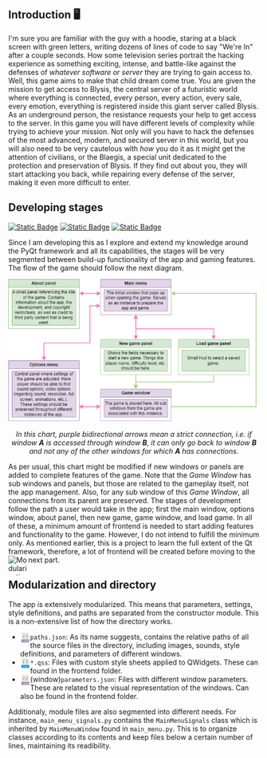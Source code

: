 ## Introduction 🖥️
I'm sure you are familiar with the guy with a hoodie, staring at a black screen with green letters, writing dozens of lines of code to say "We're In" after a couple seconds. How some television series portrait the hacking experience as something exciting, intense, and battle-like against the defenses of *whatever software or server* they are trying to gain access to.
Well, this game aims to make that child dream come true. You are given the mission to get access to Blysis, the central server of a futuristic world where everything is connected, every person, every action, every sale, every emotion, everything is registered inside this giant server called Blysis. As an underground person, the resistance requests your help to get access to the server. In this game you will have different levels of complexity while trying to achieve your mission. Not only will you have to hack the defenses of the most advanced, modern, and secured server in this world, but you will also need to be very cautelous with *how* you do it as it might get the attention of civilians, or the Blaegis, a special unit dedicated to the protection and preservation of Blysis. If they find out about you, they will start attacking you back, while repairing every defense of the server, making it even more difficult to enter.

## Developing stages
[![Static Badge](https://img.shields.io/badge/Py-Qt6-brightgreen?labelColor=blue)](https://pypi.org/project/PyQt6/)
[![Static Badge](https://img.shields.io/badge/PEP8-darkblue?logo=python&logoColor=white)](https://pep8.org/)
[![Static Badge](https://img.shields.io/badge/Qt-Documentation-darkblue?labelColor=brightgreen)](https://doc.qt.io/qtforpython-6/)


Since I am developing this as I explore and extend my knowledge around the PyQt framework and all its capabilities, the stages will be very segmented between build-up functionality of the app and gaming features. The flow of the game should follow the next diagram.

<div align="center">
    <img src="other/window_flow.png" alt="Window Flow Chart" />
    <p><em>In this chart, purple bidirectional arrows mean a strict connection, i.e. if window <b>A</b> is accessed through window <b>B</b>, it can only go back to window <b>B</b> and not any of the other windows for which <b>A</b> has connections.</em></p>
</div>
As per usual, this chart might be modified if new windows or panels are added to complete features of the game. Note that the <i>Game Window</i> has sub windows and panels, but those are related to the gameplay itself, not the app management. Also, for any sub window of this <i>Game Window</i>, all connections from its parent are preserved.
The stages of development follow the path a user would take in the app; first the main window, options window, about panel, then new game, game window, and load game. In all of these, a minimum amount of frontend is needed to start adding features and functionality to the game. However, I do not intend to fulfill the minimum only. As mentioned earlier, this is a project to learn the full extent of the Qt framework, therefore, a lot of frontend will be created before moving to the next part.


<img align="left" width="40" height="40" src="https://pypi.org/static/images/logo-small.2a411bc6.svg" alt="Modularization concept">

## Modularization and directory

The app is extensively modularized. This means that parameters, settings, style definitions, and paths are separated from the constructor module. This is a non-extensive list of how the directory works.
* <img align="left" width="20" height="20" src="other/json_icon.png" alt="JSON file"> `paths.json`: As its name suggests, contains the relative paths of all the source files in the directory, including images, sounds, style definitions, and parameters of different windows.
* <img align="left" width="20" height="20" src="other/css.png" alt="JSON file"> `*.qss`: Files with custom style sheets applied to QWidgets. These can found in the frontend folder.
* <img align="left" width="20" height="20" src="other/json_icon.png" alt="JSON file"> (window)`parameters.json`: Files with different window parameters. These are related to the visual representation of the windows. Can also be found in the frontend folder.

Additionaly, module files are also segmented into different needs. For instance, `main_menu_signals.py` contains the `MainMenuSignals` class which is inherited by `MainMenuWindow` found in `main_menu.py`. This is to organize classes according to its contents and keep files below a certain number of lines, maintaining its readibility.